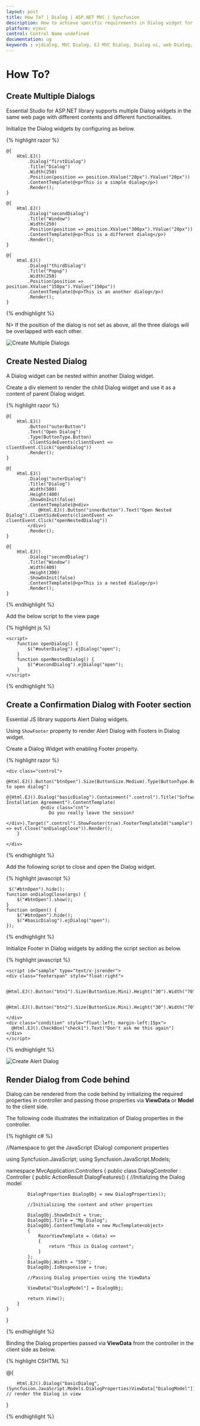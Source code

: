 ```yaml
---
layout: post
title: How To? | Dialog | ASP.NET MVC | Syncfusion
description: How to achieve specific requirements in Dialog widget for Essential ASP.NET MVC
platform: ejmvc
control: Control Name undefined
documentation: ug
keywords : ejdialog, MVC Dialog, EJ MVC Dialog, Dialog ui, web Dialog, ej Dialog, Dialog control, ASP.NET MVC Dialog, ASP MVC Dialog
---
```


# How To?

## Create Multiple Dialogs

Essential Studio for ASP.NET library supports multiple Dialog widgets in the same web page with different contents and different functionalities.

Initialize the Dialog widgets by configuring as below.

{% highlight razor %}


    @{
        Html.EJ()
            .Dialog("firstDialog")
            .Title("Dialog")
            .Width(250)
            .Position(position => position.XValue("20px").YValue("20px"))
            .ContentTemplate(@<p>This is a simple dialog</p>)
            .Render();
    }

    @{
        Html.EJ()
            .Dialog("secondDialog")
            .Title("Window")
            .Width(250)
            .Position(position => position.XValue("300px").YValue("20px"))
            .ContentTemplate(@<p>This is a different dialog</p>)
            .Render();
    }

    @{
        Html.EJ()
            .Dialog("thirdDialog")
            .Title("Popup")
            .Width(250)
            .Position(position => position.XValue("150px").YValue("150px"))
            .ContentTemplate(@<p>This is an another dialog</p>)
            .Render();
    }



{% endhighlight %}



N> If the position of the dialog is not set as above, all the three dialogs will be overlapped with each other.

![Create Multiple Dialogs](how-to_images\create-multiple-dialogs_img1.png)


## Create Nested Dialog

A Dialog widget can be nested within another Dialog widget.

Create a div element to render the child Dialog widget and use it as a content of parent Dialog widget.

{% highlight razor %}


    @{
        Html.EJ()
            .Button("outerButton")
            .Text("Open Dialog")
            .Type(ButtonType.Button)
            .ClientSideEvents(clientEvent => clientEvent.Click("openDialog"))
            .Render();
    }

    @{
        Html.EJ()
            .Dialog("outerDialog")
            .Title("Dialog")
            .Width(500)
            .Height(400)
            .ShowOnInit(false)
            .ContentTemplate(@<div>
                @Html.EJ().Button("innerButton").Text("Open Nested Dialog").ClientSideEvents(clientEvent => clientEvent.Click("openNestedDialog"))
            </div>)
            .Render();
    }

    @{
        Html.EJ()
            .Dialog("secondDialog")
            .Title("Window")
            .Width(400)
            .Height(300)
            .ShowOnInit(false)
            .ContentTemplate(@<p>This is a nested dialog</p>)
            .Render();
    }



{% endhighlight %}


Add the below script to the view page

{% highlight js %}


    <script>
        function openDialog() {
            $("#outerDialog").ejDialog("open");
        }
        function openNestedDialog() {
            $("#secondDialog").ejDialog("open");
        }
    </script>



{% endhighlight %}

## Create a Confirmation Dialog with Footer section

Essential JS library supports Alert Dialog widgets.

Using `ShowFooter` property to render Alert Dialog with Footers in Dialog widget.

Create a Dialog Widget with enabling Footer property.

{% highlight razor %}

    <div class="control">
        @Html.EJ().Button("btnOpen").Size(ButtonSize.Medium).Type(ButtonType.Button).Height("30").Width("150").ClientSideEvents(evt=>evt.Click("onOpen")).Text("Click to open dialog")
        @{Html.EJ().Dialog("basicDialog").Containment(".control").Title("Software Installation Agreement").ContentTemplate(                                        
                 @<div class="cnt">
                    Do you really leave the session?
            </div>).Target(".control").ShowFooter(true).FooterTemplateId("sample").ClientSideEvents(evt => evt.Close("onDialogClose")).Render();
        }

    </div>

	
{% endhighlight %}

Add the following script to close and open the Dialog widget.

{% highlight javascript %}

     $("#btnOpen").hide();
    function onDialogClose(args) {
        $("#btnOpen").show();
    }
    function onOpen() {
        $("#btnOpen").hide();
        $("#basicDialog").ejDialog("open");
	});

{% endhighlight %}

Initialize Footer in Dialog widgets by adding the script section as below.

{% highlight javascript %}

    <script id="sample" type="text/x-jsrender">
	<div class="footerspan" style="float:right">
	
          @Html.EJ().Button("btn1").Size(ButtonSize.Mini).Height("30").Width("70").Text("Ok")
		  
          @Html.EJ().Button("btn2").Size(ButtonSize.Mini).Height("30").Width("70").Text("Cancel")
		  
    </div>
    <div class="condition" style="float:left; margin-left:15px">
      @Html.EJ().CheckBox("check1").Text("Don't ask me this again")
    </div> 
    </script>
 
{% endhighlight %}

![Create Alert Dialog](how-to_images\dialog-footer1.png)

## Render Dialog from Code behind

Dialog can be rendered from the code behind by initializing the required properties in controller and passing those properties via **ViewData** or **Model** to the client side.

The following code illustrates the initialization of Dialog properties in the controller.

{% highlight c# %}

//Namespace to get the JavaScript (Dialog) component properties

using Syncfusion.JavaScript;
using Syncfusion.JavaScript.Models;

namespace MvcApplication.Controllers
{
    public class DialogController : Controller
    {
        public ActionResult DialogFeatures()
        {
            //Initializing the Dialog model

            DialogProperties DialogObj = new DialogProperties();

            //Initializing the content and other properties

            DialogObj.ShowOnInit = true;
            DialogObj.Title = "My Dialog";
            DialogObj.ContentTemplate = new MvcTemplate<object>
            {
                RazorViewTemplate = (data) =>
                {
                    return "This is Dialog content";
                }
            };
            DialogObj.Width = "550";
            DialogObj.IsResponsive = true;

            //Passing Dialog properties using the ViewData

            ViewData["DialogModel"] = DialogObj;

            return View();
        }
    }
}

{% endhighlight %}

Binding the Dialog properties passed via **ViewData** from the controller in the client side as below.

{% highlight CSHTML %}

@{

        Html.EJ().Dialog("basicDialog", (Syncfusion.JavaScript.Models.DialogProperties)ViewData["DialogModel"]).Render();   // render the Dialog in view

}

{% endhighlight %}